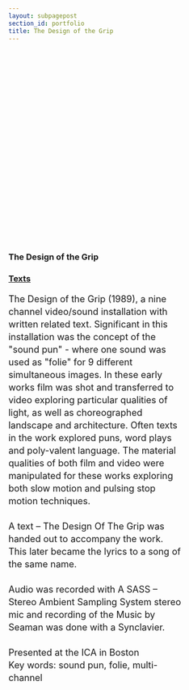 ```yaml
---
layout: subpagepost
section_id: portfolio
title: The Design of the Grip 
---
```

<div class="full">
    <div class="row">
        <div class="large-12 large-centered columns">
        <div style='padding:75% 0 0 0;position:relative;'>
        <iframe src='https://vimeo.com/showcase/6996737/embed' allowfullscreen frameborder='0' style='position:absolute;top:0;left:0;width:100%;height:100%;'></iframe>
        </div>
        </div>
    </div>

<div style="padding-right: 30%" class="Text_works">
<H3>The Design of the Grip</H3>
<a href="../images/portfolio/THE DESIGN OF THE GRIP.pdf"><h3>Texts</h3></a>
<p style="line-height:25px; font-size: 18px">
The Design of the Grip (1989), a nine channel video/sound installation with written related text. Significant in this installation was the concept of the "sound pun" - where one sound was used as "folie" for 9 different simultaneous images. In these early works film was shot and transferred to video exploring particular qualities of light, as well as choreographed landscape and architecture. Often texts in the work explored puns, word plays and poly-valent language. The material qualities of both film and video were manipulated for these works exploring both slow motion and pulsing stop motion techniques. <br>
<br>
A text – The Design Of The Grip was handed out to accompany the work.<br>
This later became the lyrics to a song of the same name.<br>
<br>
Audio was recorded with A SASS – Stereo Ambient Sampling System stereo mic and recording of the Music by Seaman was done with a Synclavier. <br>
<br>
Presented at the ICA in Boston
<br>
Key words: sound pun, folie, multi-channel
<br>
</p>
</div>
</div>